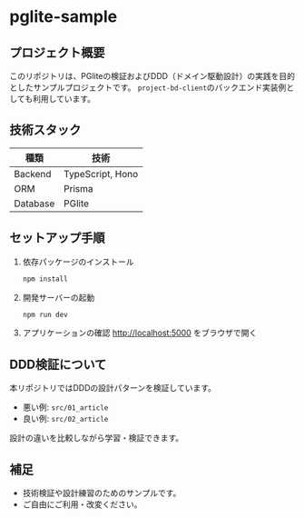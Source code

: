 # pglite-sample

## プロジェクト概要

このリポジトリは、PGliteの検証およびDDD（ドメイン駆動設計）の実践を目的としたサンプルプロジェクトです。
`project-bd-client`のバックエンド実装例としても利用しています。

## 技術スタック

| 種類      | 技術              |
| --------- | ----------------- |
| Backend   | TypeScript, Hono  |
| ORM       | Prisma            |
| Database  | PGlite            |

## セットアップ手順

1. 依存パッケージのインストール
   ```sh
   npm install
   ```
2. 開発サーバーの起動
   ```sh
   npm run dev
   ```
3. アプリケーションの確認
   [http://localhost:5000](http://localhost:5000) をブラウザで開く

## DDD検証について

本リポジトリではDDDの設計パターンを検証しています。

- 悪い例: `src/01_article`
- 良い例: `src/02_article`

設計の違いを比較しながら学習・検証できます。

## 補足
- 技術検証や設計練習のためのサンプルです。
- ご自由にご利用・改変ください。


